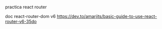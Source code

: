 practica react router

doc react-router-dom v6
https://dev.to/amarjits/basic-guide-to-use-react-router-v6-35do